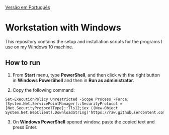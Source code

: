 ﻿[Versão em Português](README.md)

# Workstation with Windows

This repository contains the setup and installation scripts for the programs I use on my Windows 10 machine.

## How to run

1. From **Start** menu, type **PowerShell**, and then click with the right button in **Windows PowerShell** and then in **Run as administrator**.

2. Copy the following command:

```
Set-ExecutionPolicy Unrestricted -Scope Process -Force;[System.Net.ServicePointManager]::SecurityProtocol = [Net.SecurityProtocolType]::Tls12;iex ((New-Object System.Net.WebClient).DownloadString('https://raw.githubusercontent.com/Henriquemcc/Windows/main/Iniciar.ps1'))
```

3. On **Windows PowerShell** opened window, paste the copied text and press Enter.